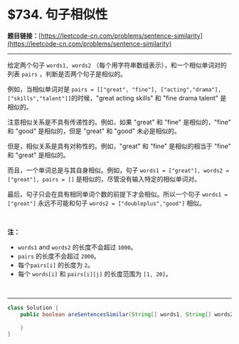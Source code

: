 # $734. 句子相似性

**题目链接：**[https://leetcode-cn.com/problems/sentence-similarity](https://leetcode-cn.com/problems/sentence-similarity)

---

<div class="content__1Y2H">
 <div class="notranslate">
  <p>给定两个句子 <code>words1, words2</code> （每个用字符串数组表示），和一个相似单词对的列表&nbsp;<code>pairs</code>&nbsp;，判断是否两个句子是相似的。</p> 
  <p>例如，当相似单词对是 <code>pairs = [["great", "fine"], ["acting","drama"], ["skills","talent"]]</code>的时候，"great acting skills" 和 "fine drama talent" 是相似的。</p> 
  <p>注意相似关系是不具有传递性的。例如，如果 "great" 和&nbsp;"fine" 是相似的，"fine" 和&nbsp;"good" 是相似的，但是&nbsp;"great" 和 "good" 未必是相似的。</p> 
  <p>但是，相似关系是具有对称性的。例如，"great" 和 "fine" 是相似的相当于&nbsp;"fine" 和&nbsp;"great" 是相似的。</p> 
  <p>而且，一个单词总是与其自身相似。例如，句子 <code>words1 = ["great"], words2 = ["great"], pairs = []</code> 是相似的，尽管没有输入特定的相似单词对。</p> 
  <p>最后，句子只会在具有相同单词个数的前提下才会相似。所以一个句子 <code>words1 = ["great"]</code> 永远不可能和句子 <code>words2 = ["doubleplus","good"]</code> 相似。</p> 
  <p>&nbsp;</p> 
  <p><strong>注：</strong></p> 
  <ul> 
   <li><code>words1</code> and <code>words2</code> 的长度不会超过&nbsp;<code>1000</code>。</li> 
   <li><code>pairs</code>&nbsp;的长度不会超过&nbsp;<code>2000</code>。</li> 
   <li>每个<code>pairs[i]</code>&nbsp;的长度为&nbsp;<code>2</code>。</li> 
   <li>每个&nbsp;<code>words[i]</code>&nbsp;和&nbsp;<code>pairs[i][j]</code>&nbsp;的长度范围为&nbsp;<code>[1, 20]</code>。</li> 
  </ul> 
  <p>&nbsp;</p> 
 </div>
</div>

---

```java
class Solution {
    public boolean areSentencesSimilar(String[] words1, String[] words2, List<List<String>> pairs) {
        
    }
}
```